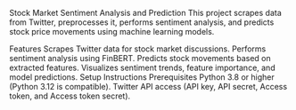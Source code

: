 Stock Market Sentiment Analysis and Prediction
This project scrapes data from Twitter, preprocesses it, performs sentiment analysis, and predicts stock price movements using machine learning models.

Features
Scrapes Twitter data for stock market discussions.
Performs sentiment analysis using FinBERT.
Predicts stock movements based on extracted features.
Visualizes sentiment trends, feature importance, and model predictions.
Setup Instructions
Prerequisites
Python 3.8 or higher (Python 3.12 is compatible).
Twitter API access (API key, API secret, Access token, and Access token secret).

